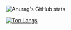 
![Anurag's GitHub stats](https://github-readme-stats.vercel.app/api?username=sunwookim05&show_icons=true&theme=tokyonight)

[![Top Langs](https://github-readme-stats.vercel.app/api/top-langs/?username=sunwookim05&langs_count=10&layout=compact&theme=tokyonight)](https://github.com/anuraghazra/github-readme-stats)
